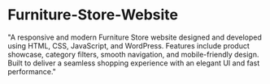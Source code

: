 # Furniture-Store-Website
"A responsive and modern Furniture Store website designed and developed using HTML, CSS, JavaScript, and WordPress. Features include product showcase, category filters, smooth navigation, and mobile-friendly design. Built to deliver a seamless shopping experience with an elegant UI and fast performance."

